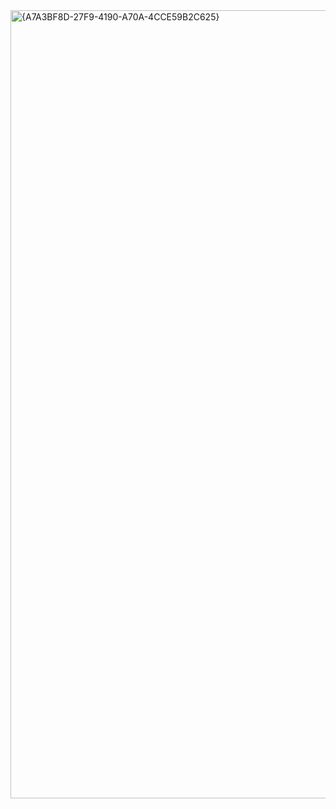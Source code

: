 <img width="2558" height="1261" alt="{A7A3BF8D-27F9-4190-A70A-4CCE59B2C625}" src="https://github.com/user-attachments/assets/9b51e1ff-5ebc-47f3-a260-3292bc81b385" />
